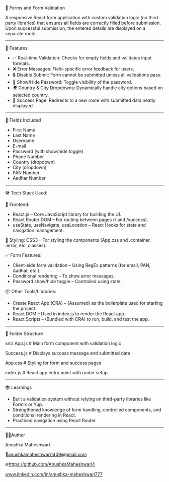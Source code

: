  📝 Forms and Form Validation

A responsive React form application with custom validation logic (no third-party libraries) that ensures all fields are correctly filled before submission. Upon successful submission, the entered details are displayed on a separate route.

---

🚀 Features

- ✅ Real-time Validation: Checks for empty fields and validates input formats.
- ❌ Error Messages: Field-specific error feedback for users.
- 🔒 Disable Submit: Form cannot be submitted unless all validations pass.
- 👀 Show/Hide Password: Toggle visibility of the password.
- 🌍 Country & City Dropdowns: Dynamically handle city options based on selected country.
- 📄 Success Page: Redirects to a new route with submitted data neatly displayed.

---

📌 Fields Included

- First Name
- Last Name
- Username
- E-mail
- Password (with show/hide toggle)
- Phone Number
- Country (dropdown)
- City (dropdown)
- PAN Number
- Aadhar Number

---

🛠️ Tech Stack Used:

🎯 Frontend: 
- React.js – Core JavaScript library for building the UI.
- React Router DOM – For routing between pages (/ and /success).
- useState, useNavigate, useLocation – React Hooks for state and navigation management.

🎨 Styling:
CSS3 – For styling the components (App.css and .container, .error, etc. classes).

✅ Form Features:
- Client-side form validation – Using RegEx patterns (for email, PAN, Aadhar, etc.).
- Conditional rendering – To show error messages.
- Password show/hide toggle – Controlled using state.

📦 Other Tools/Libraries:
- Create React App (CRA) – (Assumed) as the boilerplate used for starting the project.
- React DOM – Used in index.js to render the React app.
- React Scripts – (Bundled with CRA) to run, build, and test the app.

---

📂 Folder Structure

src/
App.js         # Main form component with validation logic

Success.js     # Displays success message and submitted data

App.css        # Styling for form and success pages

index.js       # React app entry point with router setup

___

📚 Learnings
- Built a validation system without relying on third-party libraries like Formik or Yup.
- Strengthened knowledge of form handling, controlled components, and conditional rendering in React.
- Practiced navigation using React Router.

___

🙋‍♀️Author

Anushka Maheshwari

📧anushkamaheshwari1409@gmail.com

🌐https://github.com/AnushkaMaheshwari4

www.linkedin.com/in/anushka-maheshwari777

